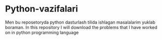 # Python-vazifalari
Men bu reposetoryda python dasturlash tilida ishlagan masalalarim yuklab boraman.
In this repository I will download the problems that I have worked on in python programming language

